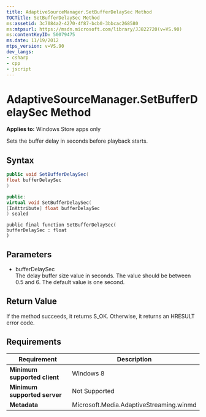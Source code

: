 ```yaml
---
title: AdaptiveSourceManager.SetBufferDelaySec Method
TOCTitle: SetBufferDelaySec Method
ms:assetid: 3c7084a2-4270-4f87-bcb0-3bbcac268580
ms:mtpsurl: https://msdn.microsoft.com/library/JJ822720(v=VS.90)
ms:contentKeyID: 50079475
ms.date: 11/19/2012
mtps_version: v=VS.90
dev_langs:
- csharp
- cpp
- jscript
---
```


# AdaptiveSourceManager.SetBufferDelaySec Method

**Applies to:** Windows Store apps only

Sets the buffer delay in seconds before playback starts.

## Syntax

```csharp
public void SetBufferDelaySec(
float bufferDelaySec
)
```

```cpp
public:
virtual void SetBufferDelaySec(
[InAttribute] float bufferDelaySec
) sealed
```

```jscript
public final function SetBufferDelaySec(
bufferDelaySec : float
)
```

## Parameters

  - bufferDelaySec  
    The delay buffer size value in seconds. The value should be between 0.5 and 6. The default value is one second.

## Return Value

If the method succeeds, it returns S\_OK. Otherwise, it returns an HRESULT error code.

## Requirements

|Requirement|Description|
|--- |--- |
|**Minimum supported client**|Windows 8|
|**Minimum supported server**|Not Supported|
|**Metadata**|Microsoft.Media.AdaptiveStreaming.winmd|
